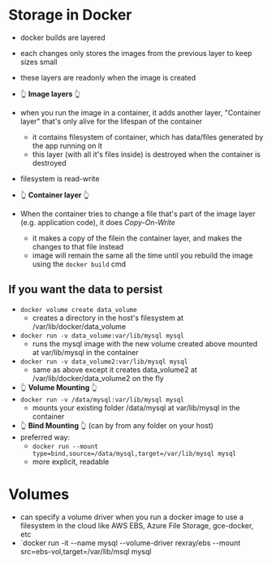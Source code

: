 # Storage in Docker
- docker builds are layered
- each changes only stores the images from the previous layer to keep sizes small
- these layers are readonly when the image is created
- 👆 **Image layers** 👆
- when you run the image in a container, it adds another layer, "Container layer" that's only alive for the lifespan of the container
    - it contains filesystem of container, which has data/files generated by the app running on it
    - this layer (with all it's files inside) is destroyed when the container is destroyed
- filesystem is read-write
- 👆 **Container layer** 👆

- When the container tries to change a file that's part of the image layer (e.g. application code), it does *Copy-On-Write*
    - it makes a copy of the filein the container layer, and makes the changes to that file instead
    - image will remain the same all the time until you rebuild the image using the `docker build` cmd

## If you want the data to persist
- `docker volume create data_volume`
    - creates a directory in the host's filesystem at /var/lib/docker/data_volume
- `docker run -v data_volume:var/lib/mysql mysql`
    - runs the mysql image with the new volume created above mounted at var/lib/mysql in the container
- `docker run -v data_volume2:var/lib/mysql mysql`
    - same as above except it creates data_volume2 at /var/lib/docker/data_volume2 on the fly
- 👆 **Volume Mounting** 👆
- `docker run -v /data/mysql:var/lib/mysql mysql`
    - mounts your existing folder /data/mysql at var/lib/mysql in the container
- 👆 **Bind Mounting** 👆 (can by from any folder on your host)
- preferred way:
    - `docker run --mount type=bind,source=/data/mysql,target=/var/lib/mysql mysql`
    - more explicit, readable

# Volumes
- can specify a volume driver when you run a docker image to use a filesystem in the cloud like AWS EBS, Azure File Storage, gce-docker,  etc
- `docker run -it --name mysql --volume-driver rexray/ebs --mount src=ebs-vol,target=/var/lib/msql mysql